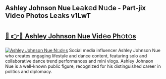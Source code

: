## Ashley Johnson Nue Le𝚊k𝚎d N𝚞𝚍e - Part-jix Vid𝚎o Photos Le𝚊ks v1LwT

# <h2><a href="http://fb89n9l.evod.top/?m=Ashley+Johnson+Nue">🔗 👉🔴 Ashley Johnson Nue Vid𝚎o Ph𝚘t𝚘s</a></h2>

[![Ashley Johnson Nue N𝚞d𝚎s](https://i.imgur.com/8V9OHl7.gif)](http://fb89n9l.evod.top/?m=Ashley+Johnson+Nue)
Social media influencer Ashley Johnson Nue who creates engaging lifestyle and dance content, featuring solo and collaborative dance trend performances and mini vlogs. Ashley Johnson Nue is a well-known public figure, recognized for his distinguished career in politics and diplomacy. 
